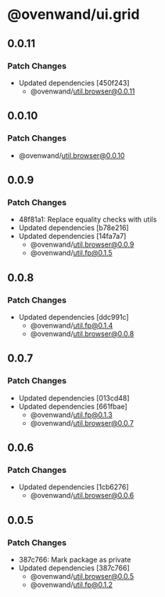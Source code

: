 # @ovenwand/ui.grid

## 0.0.11

### Patch Changes

- Updated dependencies [450f243]
  - @ovenwand/util.browser@0.0.11

## 0.0.10

### Patch Changes

- @ovenwand/util.browser@0.0.10

## 0.0.9

### Patch Changes

- 48f81a1: Replace equality checks with utils
- Updated dependencies [b78e216]
- Updated dependencies [14fa7a7]
  - @ovenwand/util.browser@0.0.9
  - @ovenwand/util.fp@0.1.5

## 0.0.8

### Patch Changes

- Updated dependencies [ddc991c]
  - @ovenwand/util.fp@0.1.4
  - @ovenwand/util.browser@0.0.8

## 0.0.7

### Patch Changes

- Updated dependencies [013cd48]
- Updated dependencies [661fbae]
  - @ovenwand/util.fp@0.1.3
  - @ovenwand/util.browser@0.0.7

## 0.0.6

### Patch Changes

- Updated dependencies [1cb6276]
  - @ovenwand/util.browser@0.0.6

## 0.0.5

### Patch Changes

- 387c766: Mark package as private
- Updated dependencies [387c766]
  - @ovenwand/util.browser@0.0.5
  - @ovenwand/util.fp@0.1.2
